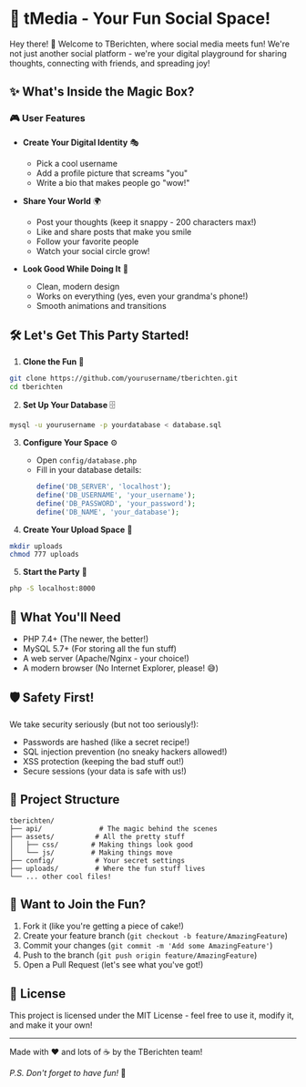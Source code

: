 # 🚀 tMedia - Your Fun Social Space!

Hey there! 👋 Welcome to TBerichten, where social media meets fun! We're not just another social platform - we're your digital playground for sharing thoughts, connecting with friends, and spreading joy! 

## ✨ What's Inside the Magic Box?

### 🎮 User Features
- **Create Your Digital Identity** 🎭
  - Pick a cool username
  - Add a profile picture that screams "you"
  - Write a bio that makes people go "wow!"

- **Share Your World** 🌍
  - Post your thoughts (keep it snappy - 200 characters max!)
  - Like and share posts that make you smile
  - Follow your favorite people
  - Watch your social circle grow!

- **Look Good While Doing It** 🎨
  - Clean, modern design
  - Works on everything (yes, even your grandma's phone!)
  - Smooth animations and transitions

## 🛠️ Let's Get This Party Started!

1. **Clone the Fun** 🎯
```bash
git clone https://github.com/yourusername/tberichten.git
cd tberichten
```

2. **Set Up Your Database** 🗄️
```bash
mysql -u yourusername -p yourdatabase < database.sql
```

3. **Configure Your Space** ⚙️
   - Open `config/database.php`
   - Fill in your database details:
     ```php
     define('DB_SERVER', 'localhost');
     define('DB_USERNAME', 'your_username');
     define('DB_PASSWORD', 'your_password');
     define('DB_NAME', 'your_database');
     ```

4. **Create Your Upload Space** 📁
```bash
mkdir uploads
chmod 777 uploads
```

5. **Start the Party** 🎉
```bash
php -S localhost:8000
```

## 🎯 What You'll Need

- PHP 7.4+ (The newer, the better!)
- MySQL 5.7+ (For storing all the fun stuff)
- A web server (Apache/Nginx - your choice!)
- A modern browser (No Internet Explorer, please! 😅)

## 🛡️ Safety First!

We take security seriously (but not too seriously!):
- Passwords are hashed (like a secret recipe!)
- SQL injection prevention (no sneaky hackers allowed!)
- XSS protection (keeping the bad stuff out!)
- Secure sessions (your data is safe with us!)

## 📁 Project Structure

```
tberichten/
├── api/              # The magic behind the scenes
├── assets/          # All the pretty stuff
│   ├── css/        # Making things look good
│   └── js/         # Making things move
├── config/          # Your secret settings
├── uploads/         # Where the fun stuff lives
└── ... other cool files!
```

## 🤝 Want to Join the Fun?

1. Fork it (like you're getting a piece of cake!)
2. Create your feature branch (`git checkout -b feature/AmazingFeature`)
3. Commit your changes (`git commit -m 'Add some AmazingFeature'`)
4. Push to the branch (`git push origin feature/AmazingFeature`)
5. Open a Pull Request (let's see what you've got!)

## 📜 License

This project is licensed under the MIT License - feel free to use it, modify it, and make it your own! 

---

Made with ❤️ and lots of ☕ by the TBerichten team!

*P.S. Don't forget to have fun!* 🎈

